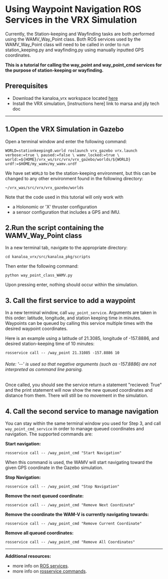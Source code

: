 # Using Waypoint Navigation ROS Services in the VRX Simulation
Currently, the Station-keeping and Wayfinding tasks are both performed using the WAMV_Way_Point class. Both ROS services used by the WAMV_Way_Point class will need to be called in order to run station_keeping.py and wayfinding.py using manually inputted GPS coordinates. 

__This is a tutorial for calling the way_point and way_point_cmd services for the purpose of station-keeping or wayfinding.__

## Prerequisites

- Download the kanaloa_vrx workspace located [here](https://github.com/riplaboratory/KanaloaVrx2019/tree/master/kanaloa_vrx)
- Install the VRX simulation, [instructions here] link to marsa and jdy tech doc

<hr>

## 1.Open the VRX Simulation in Gazebo
Open a terminal window and enter the following command:

`WORLD=stationkeeping0.world
roslaunch vrx_gazebo vrx.launch verbose:=true \
      paused:=false \
      wamv_locked:=true \
      world:=${HOME}/vrx_ws/src/vrx/vrx_gazebo/worlds/${WORLD} urdf:=$HOME/my_wamv/my_wamv.urdf`

We have set `WORLD` to be the station-keeping environment, but this can be changed to any other environment found in the following directory:

 `~/vrx_was/src/vrx/vrx_gazebo/worlds`

Note that the code used in this tutorial will only work with 
- a Holonomic or 'X' thruster configuration
- a sensor configuration that includes a GPS and IMU.


## 2.Run the script containing the WAMV_Way_Point class

In a new terminal tab, navigate to the appropriate directory:

`cd kanaloa_vrx/src/kanaloa_pkg/scripts` 

Then enter the following command:

`python way_point_class_WAMV.py`

Upon pressing enter, nothing should occur within the simulation.


## 3. Call the first service to add a waypoint

In a new terminal window, call `way_point_service`. Arguments are taken in this order: latitude, longitude, and station keeping time in minutes. Waypoints can be queued by calling this service multiple times with the desired waypoint coordinates.

Here is an example using a latitude of 21.3085, longitude of -157.8886, and desired station-keeping time of 10 minutes:

`rosservice call -- /way_point 21.31085 -157.8886 10`

###### Note: '--' is used so that negative arguments (such as -157.8886) are not interpreted as command line parsing.

Once called, you should see the service return a statement "recieved: True" and the print statement will now show the new queued coordinates and distance from them. There will still be no movement in the simulation.


## 4. Call the second service to manage navigation
You can stay within the same terminal window you used for Step 3, and call `way_point_cmd_service` in order to manage queued coordinates and navigation. The supported commands are:

__Start navigation:__

`rosservice call -- /way_point_cmd "Start Navigation"`

When this command is used, the WAMV will start navigating toward the given GPS coordinate in the Gazebo simulation.

__Stop Navigation:__

`rosservice call -- /way_point_cmd "Stop Navigation"`


__Remove the next queued coordinate:__

`rosservice call -- /way_point_cmd "Remove Next Coordinate"`


__Remove the coordinate the WAM-V is currently navigating towards:__

`rosservice call -- /way_point_cmd "Remove Current Coordinate"`


__Remove all queued coordinates:__

`rosservice call -- /way_point_cmd "Remove All Coordinates"`

<hr>

__Additional resources:__
- more info on [ROS services](http://wiki.ros.org/Services). 
- more info on [rosservice commands](http://wiki.ros.org/rosservice).
